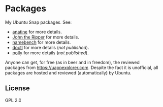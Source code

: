 Packages
=============

My Ubuntu Snap packages. See:

- [anatine](https://github.com/sindresorhus/anatine) for more details.
- [John the Ripper](https://github.com/magnumripper/JohnTheRipper) for more details.
- [namebench](https://code.google.com/archive/p/namebench) for more details.
- [doctl](https://github.com/digitalocean/doctl) for more details (*not published*).
- [polly](https://launchpad.net/polly) for more details (*not published*).

Anyone can get, for free (as in beer and in freedom), the reviewed packages from https://uappexplorer.com. Despite the fact it is unofficial, all packages are hosted and reviewed (automatically) by Ubuntu.

## License

GPL 2.0
